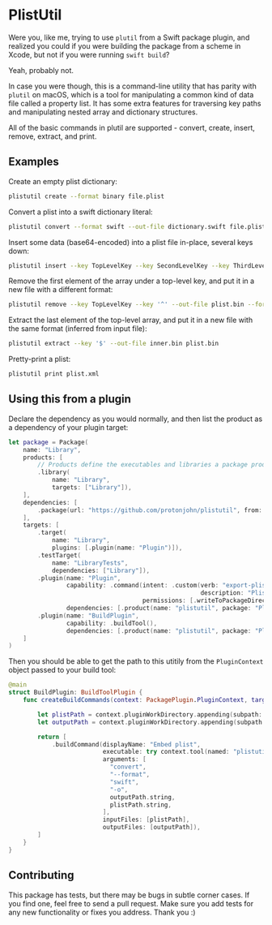 # PlistUtil

Were you, like me, trying to use `plutil` from a Swift package plugin, and realized you could if you were building the
package from a scheme in Xcode, but not if you were running `swift build`?

Yeah, probably not.

In case you were though, this is a command-line utility that has parity with `plutil` on macOS, which is a tool for
manipulating a common kind of data file called a property list. It has some extra features for traversing key paths and
manipulating nested array and dictionary structures.

All of the basic commands in plutil are supported - convert, create, insert, remove, extract, and print.

## Examples

Create an empty plist dictionary:

```sh
plistutil create --format binary file.plist
```

Convert a plist into a swift dictionary literal:

```sh
plistutil convert --format swift --out-file dictionary.swift file.plist
```

Insert some data (base64-encoded) into a plist file in-place, several keys down:

```sh
plistutil insert --key TopLevelKey --key SecondLevelKey --key ThirdLevelKey --type data --value "bmV2ZXIgZ29ubmEgZ2l2ZSB5b3UgdXAgOykK"
```

Remove the first element of the array under a top-level key, and put it in a new file with a different format:
```sh
plistutil remove --key TopLevelKey --key '^' --out-file plist.bin --format binary plist.xml
```

Extract the last element of the top-level array, and put it in a new file with the same format (inferred from input file):
```sh
plistutil extract --key '$' --out-file inner.bin plist.bin
```

Pretty-print a plist:
```sh
plistutil print plist.xml
```

## Using this from a plugin

Declare the dependency as you would normally, and then list the product as a dependency of your plugin target:

```swift
let package = Package(
    name: "Library",
    products: [
        // Products define the executables and libraries a package produces, and make them visible to other packages.
        .library(
            name: "Library",
            targets: ["Library"]),
    ],
    dependencies: [
        .package(url: "https://github.com/protonjohn/plistutil", from: "0.0.1")
    ],
    targets: [
        .target(
            name: "Library",
            plugins: [.plugin(name: "Plugin")]),
        .testTarget(
            name: "LibraryTests",
            dependencies: ["Library"]),
        .plugin(name: "Plugin",
                capability: .command(intent: .custom(verb: "export-plist",
                                                     description: "Plist modifier"),
                                     permissions: [.writeToPackageDirectory(reason: "To modify plists")]),
                dependencies: [.product(name: "plistutil", package: "PlistUtil")]),
        .plugin(name: "BuildPlugin",
                capability: .buildTool(),
                dependencies: [.product(name: "plistutil", package: "PlistUtil")])
    ]
)
```

Then you should be able to get the path to this utitily from the `PluginContext` object passed to your build tool:

```swift
@main
struct BuildPlugin: BuildToolPlugin {
    func createBuildCommands(context: PackagePlugin.PluginContext, target: PackagePlugin.Target) async throws -> [PackagePlugin.Command] {

        let plistPath = context.pluginWorkDirectory.appending(subpath: "dict.plist")
        let outputPath = context.pluginWorkDirectory.appending(subpath: "dict.swift")

        return [
            .buildCommand(displayName: "Embed plist",
                          executable: try context.tool(named: "plistutil").path,
                          arguments: [
                            "convert",
                            "--format",
                            "swift",
                            "-o",
                            outputPath.string,
                            plistPath.string,
                          ],
                          inputFiles: [plistPath],
                          outputFiles: [outputPath]),
        ]
    }
}
```

## Contributing

This package has tests, but there may be bugs in subtle corner cases. If you find one, feel free to send a pull request.
Make sure you add tests for any new functionality or fixes you address. Thank you :)

